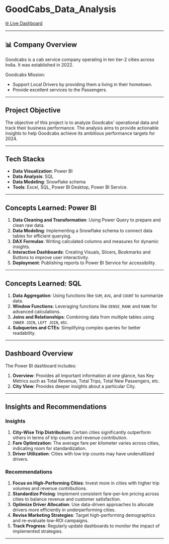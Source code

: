 # GoodCabs_Data_Analysis

[🌐 Live Dashboard]()

---

## 📊 Company Overview

Goodcabs is a cab service company operating in ten tier-2 cities across India.
It was established in 2022.

Goodcabs Mission:
* Support Local Drivers by providing them a living in their hometown.
* Provide excellent services to the Passengers.
  
---

## Project Objective

The objective of this project is to analyze Goodcabs' operational data and track their business performance.
The analysis aims to provide actionable insights to help Goodcabs achieve its ambitious performance targets for 2024.

---

## Tech Stacks

- **Data Visualization**: Power BI  
- **Data Analysis**: SQL  
- **Data Modeling**: Snowflake schema  
- **Tools**: Excel, SQL, Power BI Desktop, Power BI Service.

---

## Concepts Learned: Power BI

1. **Data Cleaning and Transformation**: Using Power Query to prepare and clean raw data.  
2. **Data Modeling**: Implementing a Snowflake schema to connect data tables for efficient querying.  
3. **DAX Formulas**: Writing calculated columns and measures for dynamic insights.  
4. **Interactive Dashboards**: Creating Visuals, Slicers, Bookmarks and Buttons to improve user interactivity.  
5. **Deployment**: Publishing reports to Power BI Service for accessibility.

---

## Concepts Learned: SQL

1. **Data Aggregation**: Using functions like `SUM`, `AVG`, and `COUNT` to summarize data.  
2. **Window Functions**: Leveraging functions like `DENSE_RANK` and `RANK` for advanced calculations.  
3. **Joins and Relationships**: Combining data from multiple tables using `INNER JOIN`, `LEFT JOIN`, etc.  
4. **Subqueries and CTEs**: Simplifying complex queries for better readability.  

---

## Dashboard Overview

The Power BI dashboard includes:
1. **Overview**: Provides all important information at one glance, has Key Metrics such as Total Revenue, Total Trips, Total New Passengers, etc.
2. **City View**: Provides deeper insights about a particular City.  

---

## Insights and Recommendations

### Insights
1. **City-Wise Trip Distribution**: Certain cities significantly outperform others in terms of trip counts and revenue contribution.
2. **Fare Optimization**: The average fare per kilometer varies across cities, indicating room for standardization.
3. **Driver Utilization**: Cities with low trip counts may have underutilized drivers.

### Recommendations
1. **Focus on High-Performing Cities**: Invest more in cities with higher trip volumes and revenue contributions.  
2. **Standardize Pricing**: Implement consistent fare-per-km pricing across cities to balance revenue and customer satisfaction.  
3. **Optimize Driver Allocation**: Use data-driven approaches to allocate drivers more efficiently in underperforming cities.  
4. **Revise Marketing Strategies**: Target high-performing demographics and re-evaluate low-ROI campaigns.  
5. **Track Progress**: Regularly update dashboards to monitor the impact of implemented strategies.

---

